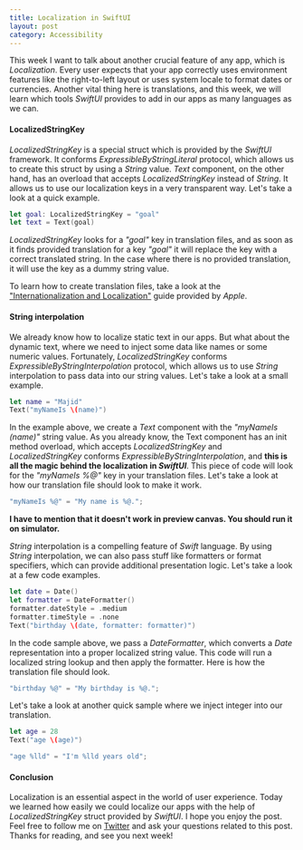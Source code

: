 ```yaml
---
title: Localization in SwiftUI
layout: post
category: Accessibility
---
```


This week I want to talk about another crucial feature of any app, which is *Localization*. Every user expects that your app correctly uses environment features like the right-to-left layout or uses system locale to format dates or currencies. Another vital thing here is translations, and this week, we will learn which tools *SwiftUI* provides to add in our apps as many languages as we can.

#### LocalizedStringKey
*LocalizedStringKey* is a special struct which is provided by the *SwiftUI* framework. It conforms *ExpressibleByStringLiteral* protocol, which allows us to create this struct by using a *String* value. *Text* component, on the other hand, has an overload that accepts *LocalizedStringKey* instead of *String*. It allows us to use our localization keys in a very transparent way. Let's take a look at a quick example. 

```swift
let goal: LocalizedStringKey = "goal"
let text = Text(goal)
```

*LocalizedStringKey* looks for a *"goal"* key in translation files, and as soon as it finds provided translation for a key *"goal"* it will replace the key with a correct translated string. In the case where there is no provided translation, it will use the key as a dummy string value.

To learn how to create translation files, take a look at the ["Internationalization and Localization"](https://developer.apple.com/library/archive/documentation/MacOSX/Conceptual/BPInternational/LocalizingYourApp/LocalizingYourApp.html#//apple_ref/doc/uid/10000171i-CH5-SW1) guide provided by *Apple*.

#### String interpolation
We already know how to localize static text in our apps. But what about the dynamic text, where we need to inject some data like names or some numeric values. Fortunately, *LocalizedStringKey* conforms *ExpressibleByStringInterpolation* protocol, which allows us to use *String* interpolation to pass data into our string values. Let's take a look at a small example.

```swift
let name = "Majid"
Text("myNameIs \(name)")
```

In the example above, we create a *Text* component with the *"myNameIs \(name)"* string value. As you already know, the Text component has an init method overload, which accepts *LocalizedStringKey* and *LocalizedStringKey* conforms *ExpressibleByStringInterpolation*, and **this is all the magic behind the localization in *SwiftUI***. This piece of code will look for the *"myNameIs %@"* key in your translation files. Let's take a look at how our translation file should look to make it work.

```swift
"myNameIs %@" = "My name is %@.";
```

**I have to mention that it doesn't work in preview canvas. You should run it on simulator.**

*String* interpolation is a compelling feature of *Swift* language. By using *String* interpolation, we can also pass stuff like formatters or format specifiers, which can provide additional presentation logic. Let's take a look at a few code examples.

```swift
let date = Date()
let formatter = DateFormatter()
formatter.dateStyle = .medium
formatter.timeStyle = .none
Text("birthday \(date, formatter: formatter)")
```

In the code sample above, we pass a *DateFormatter*, which converts a *Date* representation into a proper localized string value. This code will run a localized string lookup and then apply the formatter. Here is how the translation file should look.

```swift
"birthday %@" = "My birthday is %@.";
```

Let's take a look at another quick sample where we inject integer into our translation.

```swift
let age = 28
Text("age \(age)")

"age %lld" = "I'm %lld years old";
```

#### Conclusion
Localization is an essential aspect in the world of user experience. Today we learned how easily we could localize our apps with the help of *LocalizedStringKey* struct provided by *SwiftUI*. I hope you enjoy the post. Feel free to follow me on [Twitter](https://twitter.com/mecid) and ask your questions related to this post. Thanks for reading, and see you next week! 

